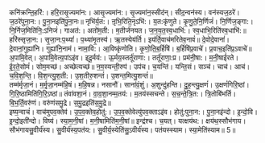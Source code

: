 

  
कनि॑क्रन्ति॒हरि॑:। हरि॒रासृ॒ज्यमा॑न:। आसृ॒ज्यमा॑न:। सृ॒ज्यमा॑न॒स्सीद॑न्। सीद॒न्वन॑स्य। वन॑स्यज॒ठरे॑। ज॒ठरे॑पुना॒न:। पु॒ना॒नइति॑पु॒ना॒नः॥ नृभि॑र्य॒त:। ऩृभि॒रिति॒नृऽभि॑:। य॒त:कृ॑णुते। कृ॒णु॒ते॒नि॒र्णिजं॑। नि॒र्णिज॒ङ्गा:। नि॒र्निज॒मिति॑नि॒:ऽनिजं॑। गाअत॑:। अतो॑म॒ती:। म॒तीर्ज॑नयत। ज॒न॒य॒त॒स्व॒धाभि॑:। स्व॒धाभि॒रिति॑स्व॒धाभि॑:॥  
हरि॑स्सृजा॒न:। सृ॒जा॒न:प॒थ्यां॑। प॒थ्या॑मृ॒तस्य॑। ऋ॒तस्येय॑र्ति। इय॑र्ति॒वाच॑मरितेव॒नावं॑॥ दे॒वोदे॒वानां॑। दे॒वानां॒गुह्या॑नि। गुह्या॑नि॒नाम॑। नामा॒वि:। आ॒विष्कृ॑णोति। कृ॒णो॒ति॒ब॒र्हिषि॑। ब॒र्हिषि॑प्र॒वाचे॑। प्र॒वाच॒इति॑प्र॒ऽवाचे॑॥  
अ॒पामि॒वेत्। अ॒पामि॒वेत्य॒पांऽइ॑व। इदू॒र्मय॑:। ऊ॒र्मय॒स्तर्तू॑राणा:। तर्तू॑राणा॒:प्र। प्रम॑नी॒षा:। म॒नी॒षाई॑रते। ई॒र॒ते॒सोमं॑। सोम॒मच्छ॑। अच्छेत्यच्छ॑॥ न॒म॒स्यन्ती॒रुप॑। उप॑च। च॒यन्ति॑। यन्ति॒सं। सञ्च॑। चाच॑। आच॑। च॒वि॒श॒न्ति॒। वि॒श॒न्त्यु॒श॒ती:। उ॒श॒तीरु॒शन्तं॑। उ॒शन्त॒मित्यु॒शन्तं॑॥  
तम्म॑र्मृजा॒नं। म॒र्मृ॒जा॒नम्म॑हि॒षं। म॒हि॒षन्न। नसानौ॑। साना॑वं॒शुं। अ॒शुन्दु॑हन्ति। दु॒ह॒न्त्यु॒क्षणं॑। उ॒क्षणं॑गिरि॒ष्ठां। गि॒रि॒ष्ठामिति॑गि॒रि॒ऽष्ठां॥ तंवा॑वशा॒नं। वा॒व॒शा॒नम्म॒तय॑:। म॒तय॑स्सचन्ते। स॒च॒न्ते॒त्रि॒त:। त्रि॒तोबि॑भर्ति। बि॒भ॒र्ति॒वरु॑णं। वरु॑णंसमु॒द्रे। स॒मु॒द्रइति॑स॒मु॒द्रे॥  
इष्य॒न्वाचं॑। वाच॑मुपव॒क्तेव॑। उ॒प॒व॒क्तेव॒होतु॑:। उ॒प॒व॒क्तेवेत्यु॑पव॒क्ताऽइ॑व। होतु॑:पुना॒न:। पु॒ना॒नइ॑न्दो। इ॒न्दो॒वि। इ॒न्दो॒इती॑न्दो। विष्य॑। स्या॒म॒नी॒षां। म॒नी॒षामिति॑म॒नी॒षां॥ इन्द्र॑श्च। च॒यत्। यत्क्षय॑थ:। क्षय॑थ॒स्सौभ॑गाय। सौभ॑गायसु॒वीर्य॑स्य। सु॒वीर्य॑स्य॒पत॑य:। सु॒वीर्य॒स्येति॑सु॒ऽवीर्य॑स्य। पत॑यस्स्याम। स्या॒मेति॑स्याम॥ 5॥  
